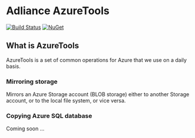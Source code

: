 # Adliance AzureTools

[![Build Status](https://dev.azure.com/adliance/AzureTools/_apis/build/status/Adliance.AzureTools?branchName=master)](https://dev.azure.com/adliance/AzureTools/_build/latest?definitionId=93&branchName=master)
[![NuGet](https://img.shields.io/nuget/v/Adliance.AzureTools.svg)](https://www.nuget.org/packages/Adliance.AzureTools/)

## What is AzureTools
AzureTools is a set of common operations for Azure that we use on a daily basis.

### Mirroring storage
Mirrors an Azure Storage account (BLOB storage) either to another Storage account, or to the local file system, or vice versa.

### Copying Azure SQL database
Coming soon ...
